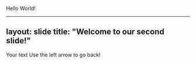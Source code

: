 <comment/>Hello World! </comment>

---
layout: slide
title: "Welcome to our second slide!"
---
Your text
Use the left arrow to go back!
